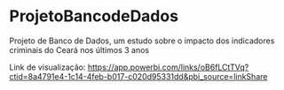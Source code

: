# ProjetoBancodeDados
Projeto de Banco de Dados, um estudo sobre o impacto dos indicadores criminais do Ceará nos últimos 3 anos

Link de visualização:
https://app.powerbi.com/links/oB6fLCtTVq?ctid=8a4791e4-1c14-4feb-b017-c020d95331dd&pbi_source=linkShare
